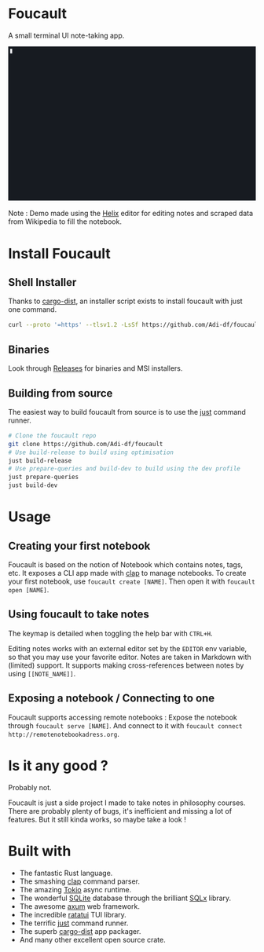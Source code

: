 # Foucault
A small terminal UI note-taking app.

![Demo](doc/demo.gif)

Note : Demo made using the [Helix](https://github.com/helix-editor/helix) editor for editing notes and scraped data from Wikipedia to fill the notebook.

# Install Foucault

## Shell Installer

Thanks to [cargo-dist](https://github.com/axodotdev/cargo-dist), an installer script exists to install foucault with just one command.

```sh
curl --proto '=https' --tlsv1.2 -LsSf https://github.com/Adi-df/foucault/releases/download/v0.3.0/foucault-installer.sh | sh
```

## Binaries

Look through [Releases](https://github.com/Adi-df/foucault/releases) for binaries and MSI installers.

## Building from source

The easiest way to build foucault from source is to use the [just](https://github.com/casey/just) command runner.

```sh
# Clone the foucault repo
git clone https://github.com/Adi-df/foucault
# Use build-release to build using optimisation
just build-release
# Use prepare-queries and build-dev to build using the dev profile
just prepare-queries
just build-dev
```

# Usage

## Creating your first notebook

Foucault is based on the notion of Notebook which contains notes, tags, etc.
It exposes a CLI app made with [clap](https://github.com/clap-rs/clap) to manage notebooks.
To create your first notebook, use `foucault create [NAME]`.
Then open it with `foucault open [NAME]`.

## Using foucault to take notes

The keymap is detailed when toggling the help bar with `CTRL+H`.

Editing notes works with an external editor set by the `EDITOR` env variable, so that you may use your favorite editor.
Notes are taken in Markdown with (limited) support. It supports making cross-references between notes by using `[[NOTE_NAME]]`.

## Exposing a notebook / Connecting to one

Foucault supports accessing remote notebooks : Expose the notebook through `foucault serve [NAME]`. And connect to it with `foucault connect http://remotenotebookadress.org`.

# Is it any good ?

Probably not.

Foucault is just a side project I made to take notes in philosophy courses.
There are probably plenty of bugs, it's inefficient and missing a lot of features.
But it still kinda works, so maybe take a look !

# Built with

  - The fantastic Rust language.
  - The smashing [clap](https://github.com/clap-rs/clap) command parser.
  - The amazing [Tokio](https://github.com/tokio-rs/tokio) async runtime.
  - The wonderful [SQLite](https://www.sqlite.org/) database through the brilliant [SQLx](https://github.com/launchbadge/sqlx) library.
  - The awesome [axum](https://github.com/tokio-rs/axum) web framework.
  - The incredible [ratatui](https://github.com/ratatui-org/ratatui) TUI library.
  - The terrific [just](https://github.com/casey/just) command runner.
  - The superb [cargo-dist](https://github.com/axodotdev/cargo-dist) app packager.
  - And many other excellent open source crate.
